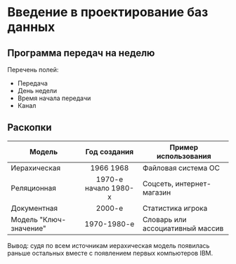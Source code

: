# Введение в проектирование баз данных  

## Программа передач на неделю  
Перечень полей:  

- Передача
- День недели
- Время начала передачи
- Канал

## Раскопки  

| Модель                 | Год создания         | Пример использования             |
| ---------------------- | :------------------: | -------------------------------- |
| Иерахическая           | 1966 1968            | Файловая система ОС              |
| Реляционная            | 1970-е начало 1980-х | Соцсеть, интернет-магазин        |
| Документная            | 2000-е               | Статистика игрока                | 
| Модель "Ключ-значение" | 1970-1980-е          | Словарь или ассоциативный массив |

Вывод: судя по всем источникам иерахическая модель появилась раньше остальных вместе с появлением первых компьютеров IBM.